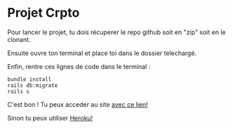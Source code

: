 # Projet Crpto


Pour lancer le projet, tu dois récuperer le repo github soit en "zip" soit en le clonant.

Ensuite ouvre ton terminal et place toi dans le dossier telechargé.

Enfin, rentre ces lignes de code dans le terminal :

``` 
bundle install 
rails db:migrate
rails s
```


C'est bon ! Tu peux acceder au site <a href="http://localhost:3000/">avec ce lien!</a>

Sinon tu peux utiliser <a href="https://srap-crypto-price.herokuapp.com/">Heroku!</a>

